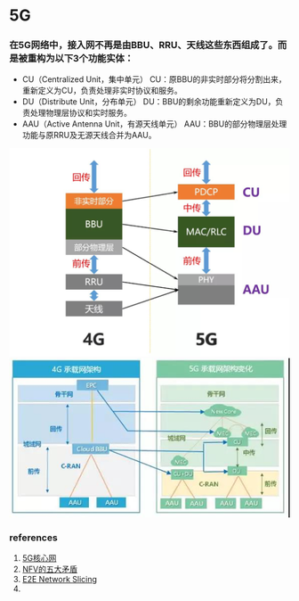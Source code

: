# 5G

### 在5G网络中，接入网不再是由BBU、RRU、天线这些东西组成了。而是被重构为以下3个功能实体：
- CU（Centralized Unit，集中单元）
  CU：原BBU的非实时部分将分割出来，重新定义为CU，负责处理非实时协议和服务。
- DU（Distribute Unit，分布单元）
  DU：BBU的剩余功能重新定义为DU，负责处理物理层协议和实时服务。
- AAU（Active Antenna Unit，有源天线单元）
  AAU：BBU的部分物理层处理功能与原RRU及无源天线合并为AAU。

![img](imgs/5g/5g.jpg)
![img](imgs/5g/5g2.jpg)

### references
1. [5G核心网](https://app.yinxiang.com/fx/a7afa44c-dfc6-4140-8a41-deefe2c6cb66)
1. [NFV的五大矛盾](https://app.yinxiang.com/fx/0b3167c1-d976-4c5b-a54f-b30a2fb6a3fe)
1. [E2E Network Slicing](https://app.yinxiang.com/fx/5b4b59cd-6b79-4b80-b6d3-26904270f58b)
1. []()

